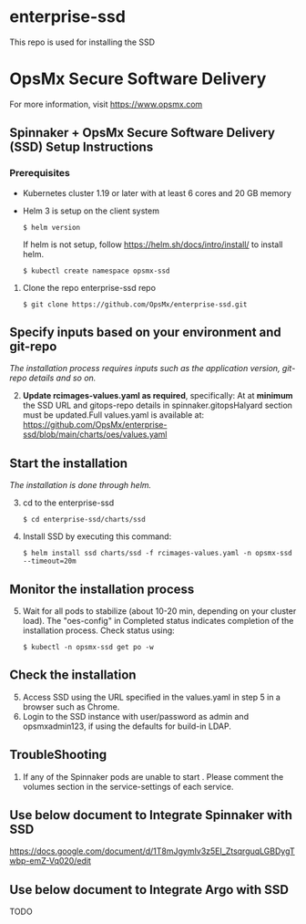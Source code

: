 # enterprise-ssd
This repo is used for installing the SSD


# OpsMx Secure Software Delivery
For more information, visit https://www.opsmx.com

## Spinnaker + OpsMx Secure Software Delivery (SSD) Setup Instructions

### Prerequisites

- Kubernetes cluster 1.19 or later with at least 6 cores and 20 GB memory
- Helm 3 is setup on the client system

  ```console
  $ helm version
  ```
  If helm is not setup, follow <https://helm.sh/docs/intro/install/> to install helm.


  ```console
  $ kubectl create namespace opsmx-ssd
  ```


1. Clone the repo enterprise-ssd repo

    ```console
    $ git clone https://github.com/OpsMx/enterprise-ssd.git
    ```

## Specify inputs based on your environment and git-repo
*The installation process requires inputs such as the application version, git-repo details and so on.*

2. **Update rcimages-values.yaml as required**, specifically: At at **minimum** the SSD URL and gitops-repo details in spinnaker.gitopsHalyard section must be updated.Full values.yaml is available at: https://github.com/OpsMx/enterprise-ssd/blob/main/charts/oes/values.yaml

## Start the installation
*The installation is done through helm.*

3. cd to the enterprise-ssd
  
    ```console
    $ cd enterprise-ssd/charts/ssd
    ```

4. Install SSD by executing this command:

    ```console
    $ helm install ssd charts/ssd -f rcimages-values.yaml -n opsmx-ssd --timeout=20m
    ```

## Monitor the installation process
5. Wait for all pods to stabilize (about 10-20 min, depending on your cluster load). The "oes-config" in Completed status indicates completion of the installation process. Check status using:

    ```console
    $ kubectl -n opsmx-ssd get po -w
    ```

## Check the installation
5. Access SSD using the URL specified in the values.yaml in step 5 in a browser such as Chrome.
6. Login to the SSD instance with user/password as admin and opsmxadmin123, if using the defaults for build-in LDAP.

      
## TroubleShooting

1. If any of the Spinnaker pods are unable to start . Please comment the volumes section in the service-settings of each service.


## Use below document to Integrate Spinnaker with SSD

 https://docs.google.com/document/d/1T8mJgymIv3z5EI_ZtsqrguqLGBDygTwbp-emZ-Vq020/edit

 ## Use below document to Integrate Argo with SSD

TODO
